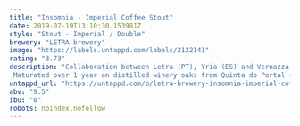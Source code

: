 ```yaml
---
title: "Insomnia - Imperial Coffee Stout"
date: 2019-07-19T13:10:30.153981Z
style: "Stout - Imperial / Double"
brewery: "LETRA brewery"
image: "https://labels.untappd.com/labels/2122141"
rating: "3.73"
description: "Collaboration between Letra (PT), Yria (ES) and Vernazza Coffee Roasters (PT). Maturated over 1 year on distilled winery oaks from Quinta do Portal (PT), the coffee from Honduras was added before bottling."
untappd_url: "https://untappd.com/b/letra-brewery-insomnia-imperial-coffee-stout-barrel-aged/2122141"
abv: "9.5"
ibu: "0"
robots: noindex,nofollow
---
```

